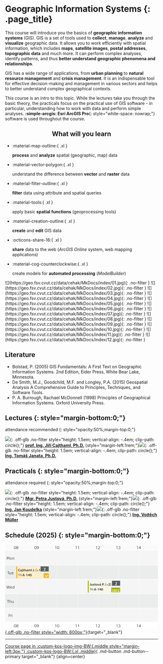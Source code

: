 
# Geographic Information Systems {: .page_title}

This course will introduce you the basics of __geographic information systems__ (GIS). GIS is a set of tools used to __collect__, __manage__, __analyze__ and __visualize__ geographic data. It allows you to work efficiently with spatial information, which includes __maps__, __satellite images__, __postal addresses__, __topographic data__ and much more. It can perform complex analyses, identify patterns, and thus __better understand geographic phenomena and relationships__.

GIS has a wide range of applications, from __urban planning__ to __natural resource management__ and __crisis management__. It is an indispensable tool for effective decision-making and management in various sectors and helps to better understand complex geographical contexts.

This course is an intro to this topic. While the lectures take you through the basic theory, the practicals focus on the practical use of GIS software - in particular, understanding how to work with data and perform simple analyses. __:simple-arcgis: Esri ArcGIS Pro__{: style="white-space: nowrap;"} software is used throughout the course.

<h2 style="text-align:center;">What will you learn</h2>
<!-- styl je zde pridany HTML tagem (ne pomoci '##'), aby se text neobjevil v tabulce obsahu vlevo na strance -->

<div class="grid cards grid_icon_info smaller_padding" markdown> <!-- specificky format gridu (trida "grid_icon_info") na miru uvodni strance predmetu -->

-   :material-map-outline:{ .xl }

    __process__ and __analyze__ spatial (geographic, map) data

-   :material-vector-polygon:{ .xl }

    understand the difference between __vector__ and __raster__ data

-   :material-filter-outline:{ .xl }

    __filter__ data using attribute and spatial queries

-   :material-tools:{ .xl }

    apply basic __spatial functions__ (geoprocessing tools)

-   :material-creation-outline:{ .xl }

    __create__ and __edit__ GIS data

-   :octicons-share-16:{ .xl }

    __share__ data to the web (_ArcGIS Online_ system, web mapping applications)

-   :material-cog-counterclockwise:{ .xl }

    create models for __automated processing__ (_ModelBuilder_)


</div>

<div class="gallery_container" markdown>
![](https://geo.fsv.cvut.cz/data/cehak/MkDocs/index/01.jpg){: .no-filter }
![](https://geo.fsv.cvut.cz/data/cehak/MkDocs/index/02.jpg){: .no-filter }
![](https://geo.fsv.cvut.cz/data/cehak/MkDocs/index/03.jpg){: .no-filter }
![](https://geo.fsv.cvut.cz/data/cehak/MkDocs/index/04.jpg){: .no-filter }
![](https://geo.fsv.cvut.cz/data/cehak/MkDocs/index/05.jpg){: .no-filter }
![](https://geo.fsv.cvut.cz/data/cehak/MkDocs/index/06.jpg){: .no-filter }
![](https://geo.fsv.cvut.cz/data/cehak/MkDocs/index/07.jpg){: .no-filter }
![](https://geo.fsv.cvut.cz/data/cehak/MkDocs/index/08.jpg){: .no-filter }
![](https://geo.fsv.cvut.cz/data/cehak/MkDocs/index/09.jpg){: .no-filter }
![](https://geo.fsv.cvut.cz/data/cehak/MkDocs/index/10.jpg){: .no-filter }
![](https://geo.fsv.cvut.cz/data/cehak/MkDocs/index/11.jpg){: .no-filter }
![](https://geo.fsv.cvut.cz/data/cehak/MkDocs/index/12.jpg){: .no-filter }
</div>

## Literature

- Bolstad, P. (2005) GIS Fundamentals: A First Text on Geographic Information Systems. 2nd Edition, Eider Press, White Bear Lake, Minnesota.
- De Smith, M.J., Goodchild, M.F. and Longley, P.A. (2015) Geospatial Analysis A Comprehensive Guide to Principles, Techniques, and Software Tools.
- P. A. Burrough, Rachael McDonnell (1998) Principles of Geographical Information Systems. Oxford University Press.

## Lectures {: style="margin-bottom:0;"}

attendance recommended
{: style="opacity:50%;margin-top:0;"}

![](https://geomatics.fsv.cvut.cz/wp-content/uploads/2022/01/03-edit_export@0.5x-1.jpg){: .off-glb .no-filter style="height: 1.5em; vertical-align: -.4em; clip-path: circle();"} 
[__prof. Ing. Jiří Cajthaml, Ph.D.__](https://geomatics.fsv.cvut.cz/en/employees/jiri-cajthaml/)__&nbsp;__{style="margin-left:1rem;"}![](https://geomatics.fsv.cvut.cz/wp-content/uploads/2022/01/iconmonstr-user-male-thin.png){: .off-glb .no-filter style="height: 1.5em; vertical-align: -.4em; clip-path: circle();"} 
[__Ing. Tomáš Janata, Ph.D.__](https://geomatics.fsv.cvut.cz/en/employees/tomas-janata/)

<!--
1. &nbsp;
2. &nbsp;
3. &nbsp;
4. &nbsp;
5. &nbsp;
6. &nbsp;
7. &nbsp;
8. &nbsp;
9. &nbsp;
10. &nbsp;
-->

## Practicals {: style="margin-bottom:0;"}

attendance required
{: style="opacity:50%;margin-top:0;"}

![](https://geomatics.fsv.cvut.cz/wp-content/uploads/2022/01/03-edit_export@0.5x-16.jpg){: .off-glb .no-filter style="height: 1.5em; vertical-align: -.4em; clip-path: circle();"} 
[__Mgr. Petra Justová, Ph.D.__](https://geomatics.fsv.cvut.cz/en/employees/petra-justova/)__&nbsp;__{style="margin-left:1rem;"}![](https://geomatics.fsv.cvut.cz/wp-content/uploads/2022/01/iconmonstr-user-male-thin.png){: .off-glb .no-filter style="height: 1.5em; vertical-align: -.4em; clip-path: circle();"}
[__Ing. Jan Koudelka__](https://geomatics.fsv.cvut.cz/en/employees/jan-koudelka/)__&nbsp;__{style="margin-left:1rem;"}![](https://geomatics.fsv.cvut.cz/wp-content/uploads/2022/01/iconmonstr-user-male-thin.png){: .off-glb .no-filter style="height: 1.5em; vertical-align: -.4em; clip-path: circle();"}
[__Ing. Vojtěch Müller__](https://geomatics.fsv.cvut.cz/en/employees/vojtech-muller/)

## Schedule (2025) {: style="margin-bottom:0;"}

[![](./assets/index/Schedule2025.png){.off-glb .no-filter style="width: 600px;"}](https://kos.cvut.cz/schedule/course/155GISE/semester/B251){target="_blank"}

---

[Course page in :custom-kos-logo-img-BW:{.middle style="margin-left:3px;"} :custom-kos-logo-BW:{.xl .middle}](https://kos.cvut.cz/course-syllabus/155GISE/B251 "KOS is the official university administration system"){ .md-button .md-button--primary target="_blank"}
{align=center}

<br>